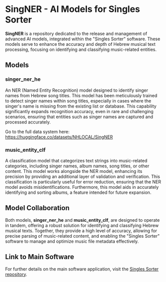 # SingNER - AI Models for Singles Sorter

**SingNER** is a repository dedicated to the release and management of advanced AI models, integrated within the "Singles Sorter" software. These models serve to enhance the accuracy and depth of Hebrew musical text processing, focusing on identifying and classifying music-related entities.

## Models

### **singer_ner_he**
An NER (Named Entity Recognition) model designed to identify singer names from Hebrew song titles. This model has been meticulously trained to detect singer names within song titles, especially in cases where the singer's name is missing from the existing list or database. This capability significantly expands recognition accuracy, even in rare and challenging scenarios, ensuring that entities such as singer names are captured and processed accurately.

Go to the full data system here:
https://huggingface.co/datasets/NHLOCAL/SingNER

### **music_entity_clf**
A classification model that categorizes text strings into music-related categories, including singer names, album names, song titles, or other content. This model works alongside the NER model, enhancing its precision by providing an additional layer of validation and verification. This classification is particularly useful for error reduction, ensuring that the NER model avoids misidentifications. Furthermore, this model aids in accurately identifying and sorting albums, a feature intended for future expansion.

## Model Collaboration
Both models, **singer_ner_he** and **music_entity_clf**, are designed to operate in tandem, offering a robust solution for identifying and classifying Hebrew musical texts. Together, they provide a high level of accuracy, allowing for precise parsing of music-related content, and enabling the "Singles Sorter" software to manage and optimize music file metadata effectively.

## Link to Main Software
For further details on the main software application, visit the [Singles Sorter repository](https://github.com/NHLOCAL/Singles-Sorter/).
